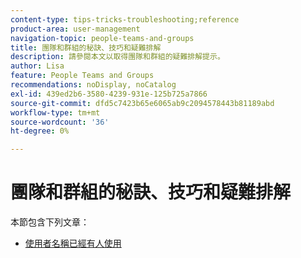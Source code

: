 ```yaml
---
content-type: tips-tricks-troubleshooting;reference
product-area: user-management
navigation-topic: people-teams-and-groups
title: 團隊和群組的秘訣、技巧和疑難排解
description: 請參閱本文以取得團隊和群組的疑難排解提示。
author: Lisa
feature: People Teams and Groups
recommendations: noDisplay, noCatalog
exl-id: 439ed2b6-3580-4239-931e-125b725a7866
source-git-commit: dfd5c7423b65e6065ab9c2094578443b81189abd
workflow-type: tm+mt
source-wordcount: '36'
ht-degree: 0%

---
```


# 團隊和群組的秘訣、技巧和疑難排解

本節包含下列文章：

* [使用者名稱已經有人使用](../../people-teams-and-groups/tips-tricks-and-troubleshooting/username-already-in-use.md)

